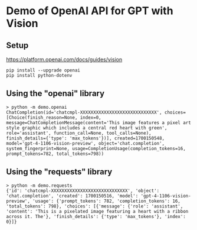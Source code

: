 # Demo of OpenAI API for GPT with Vision

## Setup
https://platform.openai.com/docs/guides/vision
```
pip install --upgrade openai
pip install python-dotenv
```

## Using the "openai" library
```
> python -m demo.openai
ChatCompletion(id='chatcmpl-XXXXXXXXXXXXXXXXXXXXXXXXXXXXX', choices=[Choice(finish_reason=None, index=0, message=ChatCompletionMessage(content='This image features a pixel art style graphic which includes a central red heart with green', role='assistant', function_call=None, tool_calls=None), finish_details={'type': 'max_tokens'})], created=1700150548, model='gpt-4-1106-vision-preview', object='chat.completion', system_fingerprint=None, usage=CompletionUsage(completion_tokens=16, prompt_tokens=782, total_tokens=798))
```

## Using the "requests" library
```
> python -m demo.requests
{'id': 'chatcmpl-XXXXXXXXXXXXXXXXXXXXXXXXXXXXX', 'object': 'chat.completion', 'created': 1700150516, 'model': 'gpt-4-1106-vision-preview', 'usage': {'prompt_tokens': 782, 'completion_tokens': 16, 'total_tokens': 798}, 'choices': [{'message': {'role': 'assistant', 'content': 'This is a pixelated image featuring a heart with a ribbon across it. The'}, 'finish_details': {'type': 'max_tokens'}, 'index': 0}]}
```
